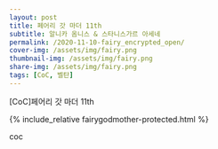```yaml
---
layout: post
title: 페어리 갓 마더 11th
subtitle: 알니카 옴니스 & 스타니스가르 아세네
permalink: /2020-11-10-fairy_encrypted_open/
cover-img: /assets/img/fairy.png
thumbnail-img: /assets/img/fairy.png
share-img: /assets/img/fairy.png
tags: [CoC, 벨탄]
---
```



[CoC]페어리 갓 마더 11th


{% include_relative fairygodmother-protected.html %}

<body>
    <p style="width:100px;height:680px">coc</p>
</body>

